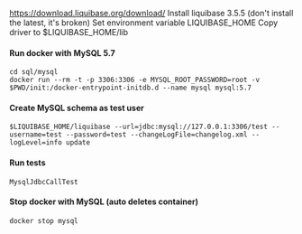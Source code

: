 
https://download.liquibase.org/download/
Install liquibase 3.5.5 (don't install the latest, it's broken)
Set environment variable LIQUIBASE_HOME
Copy driver to $LIQUIBASE_HOME/lib

#### Run docker with MySQL 5.7
```
cd sql/mysql
docker run --rm -t -p 3306:3306 -e MYSQL_ROOT_PASSWORD=root -v $PWD/init:/docker-entrypoint-initdb.d --name mysql mysql:5.7
```

#### Create MySQL schema as test user
```
$LIQUIBASE_HOME/liquibase --url=jdbc:mysql://127.0.0.1:3306/test --username=test --password=test --changeLogFile=changelog.xml --logLevel=info update
```

#### Run tests
```
MysqlJdbcCallTest
```

#### Stop docker with MySQL (auto deletes container)
```
docker stop mysql
```

